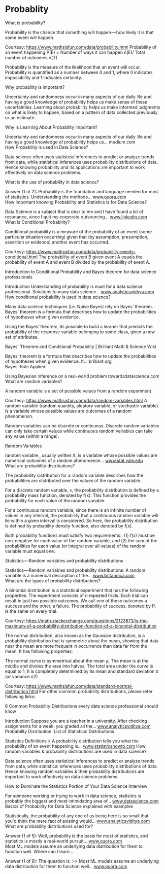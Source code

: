 # Probablity

What is probability?

Probability is the chance that something will happen — how likely it is that some event will happen.


Courtesy: https://www.mathsisfun.com/data/probability.html
Probability of an event happening P(E) = Number of ways it can happen n(E)/ Total number of outcomes n(T)

Probability is the measure of the likelihood that an event will occur. Probability is quantified as a number between 0 and 1, where 0 indicates impossibility and 1 indicates certainty.

Why probability is important?

Uncertainty and randomness occur in many aspects of our daily life and having a good knowledge of probability helps us make sense of these uncertainties. Learning about probability helps us make informed judgments on what is likely to happen, based on a pattern of data collected previously or an estimate.

Why is Learning About Probability Important?

Uncertainty and randomness occur in many aspects of our daily life and having a good knowledge of probability helps us…
medium.com	
How Probability is used in Data Science?

Data science often uses statistical inferences to predict or analyze trends from data, while statistical inferences uses probability distributions of data. Hence knowing probability and its applications are important to work effectively on data science problems.

What is the use of probability in data science?

Answer (1 of 2): Probability is the foundation and language needed for most of statistics. Understanding the methods…
www.quora.com	
How important knowing Probability and Statistics is for Data Science?

Data Science is a subject that is dear to me and I have found a lot of resonance, since I quit my corporate outsourcing…
www.linkedin.com	
What is Conditional Probability?

Conditional probability is a measure of the probability of an event (some particular situation occurring) given that (by assumption, presumption, assertion or evidence) another event has occurred.


Courtesy: https://www.mathsisfun.com/data/probability-events-conditional.html
The probability of event B given event A equals the probability of event A and event B divided by the probability of event A.

Introduction to Conditional Probability and Bayes theorem for data science professionals

Introduction Understanding of probability is must for a data science professional. Solutions to many data science…
www.analyticsvidhya.com	
How conditional probability is used in data science?

Many data science techniques (i.e. Naive Bayes) rely on Bayes’ theorem. Bayes’ theorem is a formula that describes how to update the probabilities of hypotheses when given evidence.


Using the Bayes’ theorem, its possible to build a learner that predicts the probability of the response variable belonging to some class, given a new set of attributes.


Bayes' Theorem and Conditional Probability | Brilliant Math & Science Wiki

Bayes&#39; theorem is a formula that describes how to update the probabilities of hypotheses when given evidence. It…
brilliant.org	
Bayes’ Rule Applied

Using Bayesian Inference on a real-world problem
towardsdatascience.com	
What are random variables?

A random variable is a set of possible values from a random experiment.


Courtesy: https://www.mathsisfun.com/data/random-variables.html
A random variable (random quantity, aleatory variable, or stochastic variable) is a variable whose possible values are outcomes of a random phenomenon.

Random variables can be discrete or continuous. Discrete random variables can only take certain values while continuous random variables can take any value (within a range).

Random Variables

random variable , usually written X, is a variable whose possible values are numerical outcomes of a random phenomenon…
www.stat.yale.edu	
What are probability distributions?

The probability distribution for a random variable describes how the probabilities are distributed over the values of the random variable.

For a discrete random variable, x, the probability distribution is defined by a probability mass function, denoted by f(x). This function provides the probability for each value of the random variable.

For a continuous random variable, since there is an infinite number of values in any interval, the probability that a continuous random variable will lie within a given interval is considered. So here, the probability distribution is defined by probability density function, also denoted by f(x).

Both probability functions must satisfy two requirements:: (1) f(x) must be non-negative for each value of the random variable, and (2) the sum of the probabilities for each value (or integral over all values) of the random variable must equal one.

Statistics — Random variables and probability distributions

Statistics — Random variables and probability distributions: A random variable is a numerical description of the…
www.britannica.com	
What are the types of probability distributions?

A binomial distribution is a statistical experiment that has the following properties: The experiment consists of n repeated trials. Each trial can result in just two possible outcomes. We call one of these outcomes a success and the other, a failure. The probability of success, denoted by P, is the same on every trial.


Courtesy: https://math.stackexchange.com/questions/2123873/is-the-maximum-of-a-probability-distribution-function-of-a-binomial-distribution

The normal distribution, also known as the Gaussian distribution, is a probability distribution that is symmetric about the mean, showing that data near the mean are more frequent in occurrence than data far from the mean. It has following properties:

The normal curve is symmetrical about the mean μ;
The mean is at the middle and divides the area into halves;
The total area under the curve is equal to 1;
It is completely determined by its mean and standard deviation σ (or variance σ2)

Courtesy: https://www.mathsisfun.com/data/standard-normal-distribution.html
For other common probability distributions, please refer following links:

6 Common Probability Distributions every data science professional should know

Introduction Suppose you are a teacher in a university. After checking assignments for a week, you graded all the…
www.analyticsvidhya.com	
Probability Distribution: List of Statistical Distributions

Statistics Definitions > A probability distribution tells you what the probability of an event happening is…
www.statisticshowto.com	
How random variables & probability distributions are used in data science?

Data science often uses statistical inferences to predict or analyze trends from data, while statistical inferences uses probability distributions of data. Hence knowing random variables & their probability distributions are important to work effectively on data science problems.

How to Dominate the Statistics Portion of Your Data Science Interview

For someone working or trying to work in data science, statistics is probably the biggest and most intimidating area of…
www.datascience.com	
Basics of Probability for Data Science explained with examples

Statistically, the probability of any one of us being here is so small that you'd think the mere fact of existing would…
www.analyticsvidhya.com	
What are probability distributions used for?

Answer (1 of 5): Well, probability is the basis for most of statistics, and statistics is mostly a real-world pursuit…
www.quora.com	
Most ML models assume an underlying data distribution for them to function well. Where can I learn…

Answer (1 of 9): The question is: >> Most ML models assume an underlying data distribution for them to function well…
www.quora.com	
